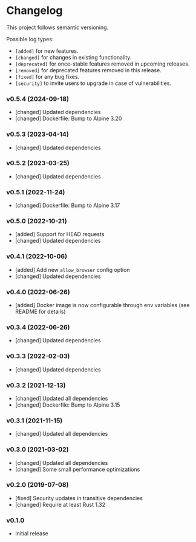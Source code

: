 # Changelog

This project follows semantic versioning.

Possible log types:

- `[added]` for new features.
- `[changed]` for changes in existing functionality.
- `[deprecated]` for once-stable features removed in upcoming releases.
- `[removed]` for deprecated features removed in this release.
- `[fixed]` for any bug fixes.
- `[security]` to invite users to upgrade in case of vulnerabilities.


### v0.5.4 (2024-09-18)

- [changed] Updated dependencies
- [changed] Dockerfile: Bump to Alpine 3.20

### v0.5.3 (2023-04-14)

- [changed] Updated dependencies

### v0.5.2 (2023-03-25)

- [changed] Updated dependencies

### v0.5.1 (2022-11-24)

- [changed] Dockerfile: Bump to Alpine 3.17

### v0.5.0 (2022-10-21)

- [added] Support for HEAD requests
- [changed] Updated dependencies

### v0.4.1 (2022-10-06)

- [added] Add new `allow_browser` config option
- [changed] Updated dependencies

### v0.4.0 (2022-06-26)

- [added] Docker image is now configurable through env variables (see README
  for details)

### v0.3.4 (2022-06-26)

- [changed] Updated dependencies

### v0.3.3 (2022-02-03)

- [changed] Updated dependencies

### v0.3.2 (2021-12-13)

- [changed] Updated all dependencies
- [changed] Dockerfile: Bump to Alpine 3.15

### v0.3.1 (2021-11-15)

- [changed] Updated all dependencies

### v0.3.0 (2021-03-02)

- [changed] Updated all dependencies
- [changed] Some small performance optimizations

### v0.2.0 (2019-07-08)

- [fixed] Security updates in transitive dependencies
- [changed] Require at least Rust 1.32

### v0.1.0

- Initial release
